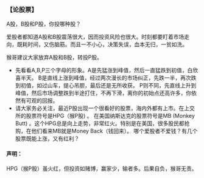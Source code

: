 ### 【论股票】 
A股，B股和P股，你投哪种股？ 

爱股者都知道A股和B股震荡很大，因而投资风险也很大。时刻都要盯着市场走向，既耗时间，又伤脑筋。而且一不小心，决策失误，血本无归，一贫如洗。

猴哥建议大家放弃A股和B股，转投P股。 
- 先看看A,B,P三个字母的形象。A是先猛涨到峰值，然后一直猛跌到初值，白欣喜半天。
B是直线上涨到峰值，经过两次漫长的市场纠正，先跌一半，再次跌到初值，如过山车，提心吊胆，最后还是无所收获。
P则不同，先直线上升到峰值，然后市场调整跌到半途打住，不再下滑，离你的初始点还高许多，你依然有可观的回报。 
- 请大家务必关注，最近P股出现一个很看好的股票，海内外都有上市。在上交所的股票符号是HPG（猴P股) 。
在美国纳斯达克的股票符号是MB (Monkey Butt) 。这个HPG总是向上走势，非常红火。特别是在美国，很多股民都抢购，在他们看来MB就是Money Back（钱回来）。
哪个爱股者不爱钱？有几个股票既能上涨，又有红利？ 

#### 声明：
HPG（猴P股）虽火红，但投资如赌博，赢家少，输者多。后果自负，猴哥无责。  
